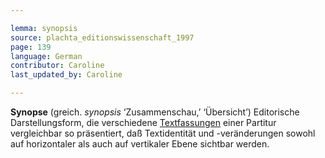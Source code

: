 ```yaml
---

lemma: synopsis
source: plachta_editionswissenschaft_1997
page: 139
language: German
contributor: Caroline
last_updated_by: Caroline

---
```


**Synopse** (greich. _synopsis_ ‘Zusammenschau,’ ‘Übersicht’) Editorische Darstellungsform, die verschiedene [Textfassungen](version.html) einer Partitur vergleichbar so präsentiert, daß Textidentität und -veränderungen sowohl auf horizontaler als auch auf vertikaler Ebene sichtbar werden.
